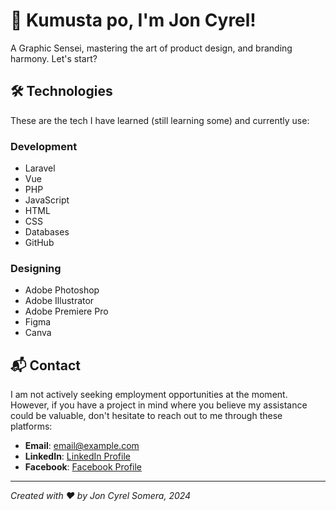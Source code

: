 # 👋 Kumusta po, I'm Jon Cyrel!

A Graphic Sensei, mastering the art of product design, and branding harmony. Let's start?

## 🛠️ Technologies

These are the tech I have learned (still learning some) and currently use:

### Development
- Laravel
- Vue
- PHP
- JavaScript
- HTML
- CSS
- Databases
- GitHub

### Designing
- Adobe Photoshop
- Adobe Illustrator
- Adobe Premiere Pro
- Figma
- Canva

## 📬 Contact

I am not actively seeking employment opportunities at the moment. However, if you have a project in mind where you believe my assistance could be valuable, don't hesitate to reach out to me through these platforms:

- **Email**: [email@example.com](mailto:email@example.com)
- **LinkedIn**: [LinkedIn Profile](https://www.linkedin.com/in/your-profile)
- **Facebook**: [Facebook Profile](https://www.facebook.com/your-profile)

---

*Created with ❤️ by Jon Cyrel Somera, 2024*
